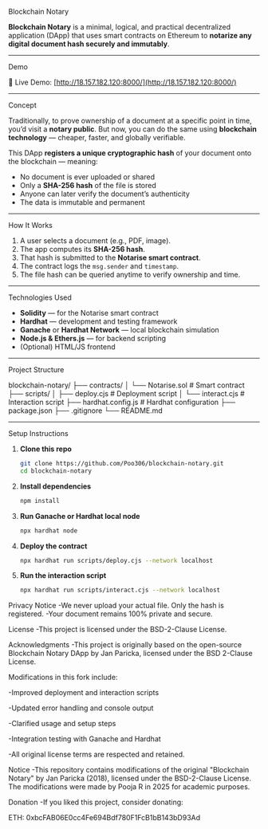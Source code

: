 Blockchain Notary

**Blockchain Notary** is a minimal, logical, and practical decentralized application (DApp) that uses smart contracts on Ethereum to **notarize any digital document hash securely and immutably**.

---

Demo

🔗 Live Demo: [http://18.157.182.120:8000/](http://18.157.182.120:8000/)

---

Concept

Traditionally, to prove ownership of a document at a specific point in time, you’d visit a **notary public**. But now, you can do the same using **blockchain technology** — cheaper, faster, and globally verifiable.

This DApp **registers a unique cryptographic hash** of your document onto the blockchain — meaning:

- No document is ever uploaded or shared
- Only a **SHA-256 hash** of the file is stored
- Anyone can later verify the document’s authenticity
- The data is immutable and permanent

---

How It Works

1. A user selects a document (e.g., PDF, image).
2. The app computes its **SHA-256 hash**.
3. That hash is submitted to the **Notarise smart contract**.
4. The contract logs the `msg.sender` and `timestamp`.
5. The file hash can be queried anytime to verify ownership and time.

---

Technologies Used

- **Solidity** — for the Notarise smart contract  
- **Hardhat** — development and testing framework  
- **Ganache** or **Hardhat Network** — local blockchain simulation  
- **Node.js & Ethers.js** — for backend scripting  
- (Optional) HTML/JS frontend  

---

Project Structure

blockchain-notary/
├── contracts/
│ └── Notarise.sol # Smart contract
├── scripts/
│ ├── deploy.cjs # Deployment script
│ └── interact.cjs # Interaction script
├── hardhat.config.js # Hardhat configuration
├── package.json
├── .gitignore
└── README.md

---

Setup Instructions

1. **Clone this repo**
   ```bash
   git clone https://github.com/Poo306/blockchain-notary.git
   cd blockchain-notary
2. **Install dependencies**
   ```bash
   npm install

3. **Run Ganache or Hardhat local node**
   ```bash
   npx hardhat node

4. **Deploy the contract**
   ```bash
   npx hardhat run scripts/deploy.cjs --network localhost

5. **Run the interaction script**
   ```bash
   npx hardhat run scripts/interact.cjs --network localhost

Privacy Notice
   -We never upload your actual file. Only the hash is registered.
   -Your document remains 100% private and secure.

License
   -This project is licensed under the BSD-2-Clause License.

Acknowledgments
   -This project is originally based on the open-source Blockchain Notary DApp by Jan Paricka, licensed under the BSD 2-Clause License.

Modifications in this fork include:

   -Improved deployment and interaction scripts

   -Updated error handling and console output

   -Clarified usage and setup steps

   -Integration testing with Ganache and Hardhat

   -All original license terms are respected and retained.

Notice
   -This repository contains modifications of the original "Blockchain Notary" by Jan Paricka (2018), licensed under the BSD-2-Clause License. The modifications were made by Pooja R in 2025 for academic purposes.

Donation
   -If you liked this project, consider donating:

ETH: 0xbcFAB06E0cc4Fe694Bdf780F1FcB1bB143bD93Ad
